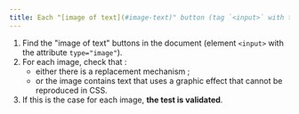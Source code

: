 ```yaml
---
title: Each "[image of text](#image-text)" button (tag `<input>` with the attribute `type="image"`) [image conveying information](#image-conveying-information), in the absence of a [replacement mechanism](#mechanism-of-replacement), must if possible be replaced by [styled text](#texte-style). Is this rule respected (excluding special cases)?
---
```


1. Find the "image of text" buttons in the document (element `<input>` with the attribute `type="image"`).
2. For each image, check that :
   - either there is a replacement mechanism ;
   - or the image contains text that uses a graphic effect that cannot be reproduced in CSS.
3. If this is the case for each image, **the test is validated**.
